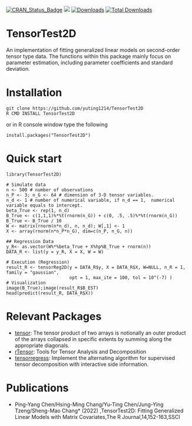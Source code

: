 [![CRAN_Status_Badge](https://www.r-pkg.org/badges/version/TensorTest2D?color=green)](https://cran.r-project.org/package=TensorTest2D)
[![](http://cranlogs.r-pkg.org/badges/grand-total/badger?color=green)](https://cran.r-project.org/package=badger)
[![Downloads](https://cranlogs.r-pkg.org/badges/TensorTest2D)](https://CRAN.R-project.org/package=TensorTest2D)
[![Total Downloads](https://cranlogs.r-pkg.org/badges/grand-total/TensorTest2D?color=orange)](https://CRAN.R-project.org/package=TensorTest2D)

# TensorTest2D
An implementation of fitting generalized linear models on second-order tensor type data. The functions within this package mainly focus on parameter estimation, including parameter coefficients and standard deviation.

# Installation
```
git clone https://github.com/yuting1214/TensorTest2D
R CMD INSTALL TensorTest2D
```
or in R console window type the following
```
install.packages("TensorTest2D")
```

# Quick start
```
library(TensorTest2D)

# Simulate data
n <- 500 # number of observations
n_P <- 3; n_G <- 64 # dimension of 3-D tensor variables.
n_d <- 1 # number of numerical variable, if n_d == 1,  numerical variable equals to intercept.
beta_True <- rep(1, n_d)
B_True <- c(1,1,1)%*%t(rnorm(n_G)) + c(0, .5, .5)%*%t(rnorm(n_G))
B_True <- B_True / 10
W <- matrix(rnorm(n*n_d), n, n_d); W[,1] <- 1
X <- array(rnorm(n*n_P*n_G), dim=c(n_P, n_G, n))

## Regression Data
y_R<- as.vector(W%*%beta_True + X%hp%B_True + rnorm(n))
DATA_R <- list(y = y_R, X = X, W = W)

# Execution (Regression)
result_R <- tensorReg2D(y = DATA_R$y, X = DATA_R$X, W=NULL, n_R = 1, family = "gaussian",
                        opt = 1, max_ite = 100, tol = 10^(-7) )
# Visualization
image(B_True);image(result_R$B_EST)
head(predict(result_R, DATA_R$X))
```

# Relevant Packages
* [tensor](https://CRAN.R-project.org/package=tensor): The tensor product of two arrays is notionally an outer product of the arrays collapsed in specific extents by summing along the appropriate diagonals.
* [rTensor](https://CRAN.R-project.org/package=rTensor): Tools for Tensor Analysis and Decomposition
* [tensorregress](https://CRAN.R-project.org/package=tensorregress): Implement the alternating algorithm for supervised tensor decomposition with interactive side information.

# Publications

* Ping-Yang Chen/Hsing-Ming Chang/Yu-Ting Chen/Jung-Ying Tzeng/Sheng-Mao Chang* (2022) ,TensorTest2D: Fitting Generalized Linear Models with Matrix Covariates,The R Journal,14,152-163,SSCI
